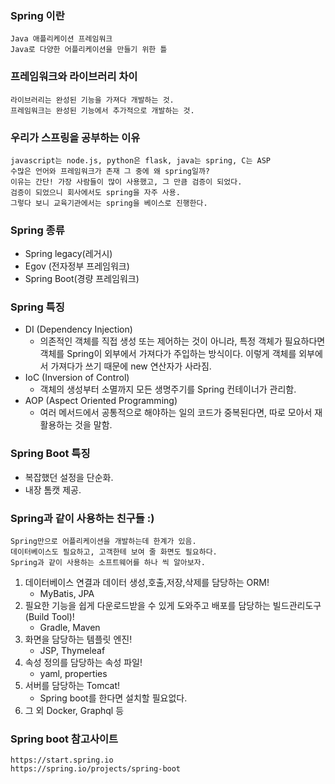 ### Spring 이란

    Java 애플리케이션 프레임워크
    Java로 다양한 어플리케이션을 만들기 위한 틀

### 프레임워크와 라이브러리 차이

    라이브러리는 완성된 기능을 가져다 개발하는 것.
    프레임워크는 완성된 기능에서 추가적으로 개발하는 것.

### 우리가 스프링을 공부하는 이유

    javascript는 node.js, python은 flask, java는 spring, C는 ASP
    수많은 언어와 프레임워크가 존재 그 중에 왜 spring일까?
    이유는 간단! 가장 사람들이 많이 사용했고, 그 만큼 검증이 되었다.
    검증이 되었으니 회사에서도 spring을 자주 사용.
    그렇다 보니 교육기관에서는 spring을 베이스로 진행한다.

### Spring 종류

- Spring legacy(레거시)
- Egov (전자정부 프레임워크)
- Spring Boot(경량 프레임워크)

### Spring 특징

- DI (Dependency Injection)
  - 의존적인 객체를 직접 생성 또는 제어하는 것이 아니라, 특정 객체가 필요하다면 객체를 Spring이 외부에서 가져다가 주입하는 방식이다. 이렇게 객체를 외부에서 가져다가 쓰기 때문에 new 연산자가 사라짐.
- IoC (Inversion of Control)
  - 객체의 생성부터 소멸까지 모든 생명주기를 Spring 컨테이너가 관리함.
- AOP (Aspect Oriented Programming)
  - 여러 메서드에서 공통적으로 해야하는 일의 코드가 중복된다면, 따로 모아서 재활용하는 것을 말함.

### Spring Boot 특징

- 복잡했던 설정을 단순화.
- 내장 톰캣 제공.

### Spring과 같이 사용하는 친구들 :)

    Spring만으로 어플리케이션을 개발하는데 한계가 있음.
    데이터베이스도 필요하고, 고객한테 보여 줄 화면도 필요하다.
    Spring과 같이 사용하는 소프트웨어를 하나 씩 알아보자.

1. 데이터베이스 연결과 데이터 생성,호출,저장,삭제를 담당하는 ORM!
   - MyBatis, JPA
2. 필요한 기능을 쉽게 다운로드받을 수 있게 도와주고 배포를 담당하는 빌드관리도구(Build Tool)!
   - Gradle, Maven
3. 화면을 담당하는 템플릿 엔진!
   - JSP, Thymeleaf
4. 속성 정의를 담당하는 속성 파일!
   - yaml, properties
5. 서버를 담당하는 Tomcat!
   - Spring boot를 한다면 설치할 필요없다.
6. 그 외 Docker, Graphql 등

### Spring boot 참고사이트

    https://start.spring.io
    https://spring.io/projects/spring-boot
